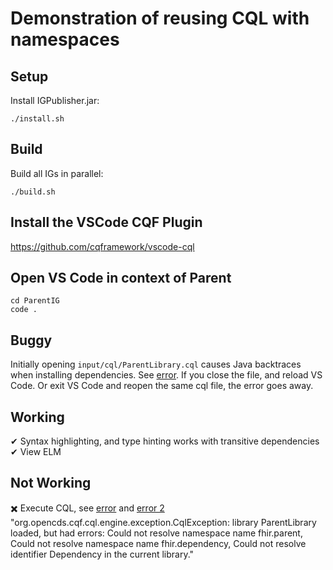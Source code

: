 # Demonstration of reusing CQL with namespaces

## Setup

Install IGPublisher.jar:
```
./install.sh
```

## Build

Build all IGs in parallel:
```
./build.sh
```

## Install the VSCode CQF Plugin

https://github.com/cqframework/vscode-cql

## Open VS Code in context of Parent

```
cd ParentIG
code .
```

## Buggy

Initially opening `input/cql/ParentLibrary.cql` causes Java backtraces when installing dependencies. See [error](plugin-error-initial-open-cql-file.txt). If you close the file, and reload VS Code. Or exit VS Code and reopen the same cql file, the error goes away.


## Working

✔ Syntax highlighting, and type hinting works with transitive dependencies
✔ View ELM

## Not Working

✖️ Execute CQL, see [error](execute-error-first-time.txt) and [error 2](execute-error-subsequent.txt)
  "org.opencds.cqf.cql.engine.exception.CqlException: library ParentLibrary loaded, but had errors: Could not resolve namespace name fhir.parent, Could not resolve namespace name fhir.dependency, Could not resolve identifier Dependency in the current library."


